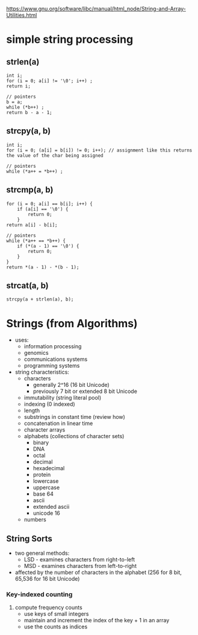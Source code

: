 https://www.gnu.org/software/libc/manual/html_node/String-and-Array-Utilities.html

# simple string processing
## strlen(a)
```
int i;
for (i = 0; a[i] != '\0'; i++) ;
return i;

// pointers
b = a;
while (*b++) ;
return b - a - 1;
```

## strcpy(a, b)
```
int i;
for (i = 0; (a[i] = b[i]) != 0; i++); // assignment like this returns the value of the char being assigned

// pointers
while (*a++ = *b++) ;
```

## strcmp(a, b)
```
for (i = 0; a[i] == b[i]; i++) {
    if (a[i] == '\0') {
        return 0;
    }
return a[i] - b[i];

// pointers
while (*a++ == *b++) {
    if (*(a - 1) == '\0') {
        return 0;
    }
}
return *(a - 1) - *(b - 1);
```

## strcat(a, b)
```
strcpy(a + strlen(a), b);
```


# Strings (from Algorithms)
- uses:
    - information processing
    - genomics
    - communications systems
    - programming systems
- string characteristics:
    - characters
        - generally 2^16 (16 bit Unicode)
        - previously 7 bit or extended 8 bit Unicode
    - immutability (string literal pool)
    - indexing (0 indexed)
    - length
    - substrings in constant time (review how)
    - concatenation in linear time
    - character arrays
    - alphabets (collections of character sets)
        - binary
        - DNA
        - octal
        - decimal
        - hexadecimal
        - protein
        - lowercase
        - uppercase
        - base 64
        - ascii
        - extended ascii
        - unicode 16
    - numbers

## String Sorts
- two general methods:
    - LSD - examines characters from right-to-left
    - MSD - examines characters from left-to-right
- affected by the number of characters in the alphabet (256 for 8 bit, 65,536 for
  16 bit Unicode)

### Key-indexed counting
1. compute frequency counts
    - use keys of small integers
    - maintain and increment the index of the key + 1 in an array
    - use the counts as indices